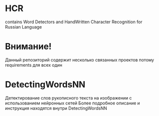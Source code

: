 # HCR
contains Word Detectors and HandWritten Character Recognition for Russian Language

# Внимание!
Данный репозиторий содержит несколько связанных проектов потому requirements для всех один


# DetectingWordsNN
Детектирование слов рукописного текста на изображении с использованием нейронных сетей
Более подробное описание и инструкция находятся внутри DetectingWordsNN
